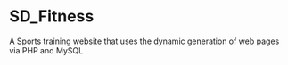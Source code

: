 # SD_Fitness
A Sports training website that uses the dynamic generation of web pages via PHP and MySQL
